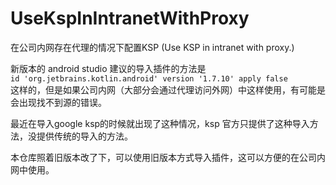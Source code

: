 # UseKspInIntranetWithProxy
在公司内网存在代理的情况下配置KSP (Use KSP in intranet with proxy.)  

新版本的 android studio 建议的导入插件的方法是   
```id 'org.jetbrains.kotlin.android' version '1.7.10' apply false```  
这样的，但是如果公司内网（大部分会通过代理访问外网）中这样使用，有可能是会出现找不到源的错误。    

最近在导入google ksp的时候就出现了这种情况，ksp 官方只提供了这种导入方法，没提供传统的导入的方法。   

本仓库照着旧版本改了下，可以使用旧版本方式导入插件，这可以方便的在公司内网中使用。 

